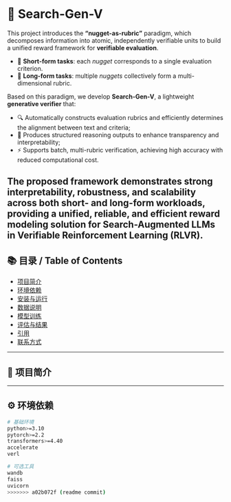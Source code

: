 # 🚀 Search-Gen-V

This project introduces the **“nugget-as-rubric”** paradigm, which decomposes information into atomic, independently verifiable units to build a unified reward framework for **verifiable evaluation**.

- 🧩 **Short-form tasks**: each *nugget* corresponds to a single evaluation criterion.  
- 📜 **Long-form tasks**: multiple *nuggets* collectively form a multi-dimensional rubric.

Based on this paradigm, we develop **Search-Gen-V**, a lightweight **generative verifier** that:

- 🔍 Automatically constructs evaluation rubrics and efficiently determines the alignment between text and criteria;  
- 🧠 Produces structured reasoning outputs to enhance transparency and interpretability;  
- ⚡ Supports batch, multi-rubric verification, achieving high accuracy with reduced computational cost.

The proposed framework demonstrates **strong interpretability, robustness, and scalability** across both short- and long-form workloads, providing a **unified, reliable, and efficient reward modeling solution** for **Search-Augmented LLMs** in **Verifiable Reinforcement Learning (RLVR)**.
---

## 📚 目录 / Table of Contents
- [项目简介](#项目简介)
- [环境依赖](#环境依赖)
- [安装与运行](#安装与运行)
- [数据说明](#数据说明)
- [模型训练](#模型训练)
- [评估与结果](#评估与结果)
- [引用](#引用)
- [联系方式](#联系方式)

---

## 🧩 项目简介


---

## ⚙️ 环境依赖
```bash
# 基础环境
python>=3.10
pytorch>=2.2
transformers>=4.40
accelerate
verl

# 可选工具
wandb
faiss
uvicorn
>>>>>>> a02b072f (readme commit)
